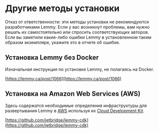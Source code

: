 # Другие методы установки

Отказ от ответственности: эти методы установки не рекомендуются разработчиками Lemmy. Если у вас возникнут проблемы, вам нужно решать их самостоятельно или спросить соответствующих авторов. Если вы заметили какие-либо ошибки Lemmy в установленном таким образом экземпляре, укажите это в отчете об ошибке. 

## Установка Lemmy без Docker

Изначальная инструкция по установке Lemmy, не полагаясь на Docker. 

[https://lemmy.ca/post/1066](https://lemmy.ca/post/1066)

## Установка на Amazon Web Services (AWS)

Здесь содержатся необходимые определения инфраструктуры для развертывания Lemmy в  [AWS](https://aws.amazon.com/) используя их [Cloud Development Kit](https://docs.aws.amazon.com/cdk/latest/guide/home.html).

[https://github.com/jetbridge/lemmy-cdk](https://github.com/jetbridge/lemmy-cdk)
